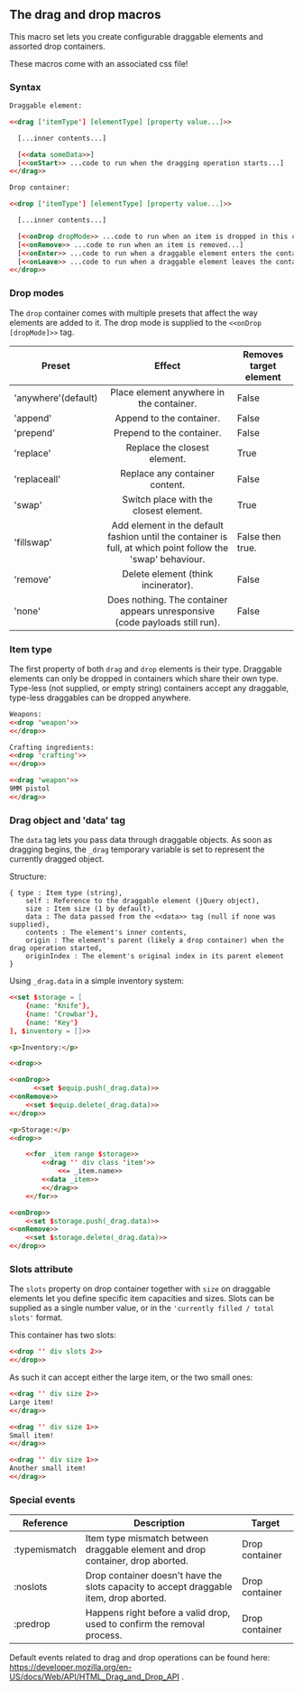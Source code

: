 ## The drag and drop macros ##

This macro set lets you create configurable draggable elements and assorted drop containers.

These macros come with an associated css file!

### Syntax ###

```html
Draggable element:

<<drag ['itemType'] [elementType] [property value...]>>

  [...inner contents...]

  [<<data someData>>]
  [<<onStart>> ...code to run when the dragging operation starts...]
<</drag>>

Drop container:

<<drop ['itemType'] [elementType] [property value...]>>

  [...inner contents...]

  [<<onDrop dropMode>> ...code to run when an item is dropped in this container...]
  [<<onRemove>> ...code to run when an item is removed...]
  [<<onEnter>> ...code to run when a draggable element enters the container...]
  [<<onLeave>> ...code to run when a draggable element leaves the container...]
<</drop>>
```

### Drop modes ###

The `drop` container comes with multiple presets that affect the way elements are added to it. The drop mode is supplied to the `<<onDrop [dropMode]>>` tag.

| Preset | Effect | Removes target element |
|---|:---:|---|
| 'anywhere'(default) | Place element anywhere in the container. | False |
| 'append' | Append to the container. |  False |
| 'prepend' | Prepend to the container. |  False |
| 'replace' | Replace the closest element. |  True |
| 'replaceall' | Replace any container content. | False |
| 'swap' | Switch place with the closest element. |  True |
| 'fillswap' | Add element in the default fashion until the container is full, at which point follow the 'swap' behaviour. |  False then true. |
| 'remove' | Delete element (think incinerator). |  False |
| 'none' | Does nothing. The container appears unresponsive (code payloads still run). |  False |

### Item type ###

The first property of both `drag` and `drop` elements is their type. Draggable elements can only be dropped in containers which share their own type.
Type-less (not supplied, or empty string) containers accept any draggable, type-less draggables can be dropped anywhere.

```html
Weapons:
<<drop 'weapon'>>
<</drop>>

Crafting ingredients:
<<drop 'crafting'>>
<</drop>>

<<drag 'weapon'>>
9MM pistol
<</drag>>
```

### Drag object and 'data' tag ###

The `data` tag lets you pass data through draggable objects. As soon as dragging begins, the `_drag` temporary variable is set to represent the currently dragged object.

Structure:
```
{ type : Item type (string),
	self : Reference to the draggable element (jQuery object),
	size : Item size (1 by default),
	data : The data passed from the <<data>> tag (null if none was supplied),
	contents : The element's inner contents,
	origin : The element's parent (likely a drop container) when the drag operation started,
	originIndex : The element's original index in its parent element
}
```

Using `_drag.data` in a simple inventory system:
```html
<<set $storage = [
	{name: 'Knife'},
	{name: 'Crowbar'},
	{name: 'Key'}
], $inventory = []>>

<p>Inventory:</p>

<<drop>>

<<onDrop>>
	  <<set $equip.push(_drag.data)>>
<<onRemove>>
	<<set $equip.delete(_drag.data)>>
<</drop>>

<p>Storage:</p>
<<drop>>

	<<for _item range $storage>>
		<<drag '' div class 'item'>>
			<<= _item.name>>
		<<data _item>>
		<</drag>>
	<</for>>

<<onDrop>>
	<<set $storage.push(_drag.data)>>
<<onRemove>>
	<<set $storage.delete(_drag.data)>>
<</drop>>
```

### Slots attribute ###

The `slots` property on drop container together with `size` on draggable elements let you define specific item capacities and sizes.
Slots can be supplied as a single number value, or in the `'currently filled / total slots'` format.

This container has two slots:
```html
<<drop '' div slots 2>>
<</drop>>
```
As such it can accept either the large item, or the two small ones:
```html
<<drag '' div size 2>>
Large item!
<</drag>>

<<drag '' div size 1>>
Small item!
<</drag>>

<<drag '' div size 1>>
Another small item!
<</drag>>
```

### Special events ###

| Reference | Description | Target |
|---|---|---|
| :typemismatch | Item type mismatch between draggable element and drop container, drop aborted. | Drop container |
| :noslots | Drop container doesn't have the slots capacity to accept draggable item, drop aborted. | Drop container |
| :predrop | Happens right before a valid drop, used to confirm the removal process. | Drop container |

Default events related to drag and drop operations can be found here: https://developer.mozilla.org/en-US/docs/Web/API/HTML_Drag_and_Drop_API .
